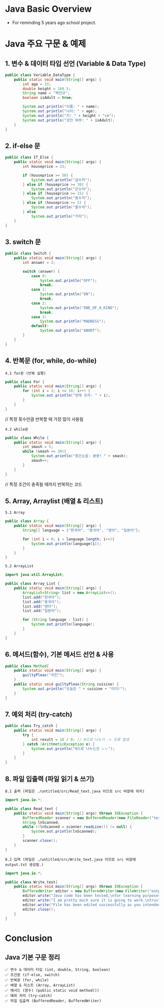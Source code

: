 # Java Basic Overview
  - For reminding 5 years ago school project.
  
# Java 주요 구문 & 예제

## 1. 변수 & 데이터 타입 선언 (Variable & Data Type)
```java
public class Variable_DataType {
    public static void main(String[] args) {
        int age = 33;
        double height = 160.5;
        String name = "백진규";
        boolean isAdult = true;

        System.out.println("이름: " + name);
        System.out.println("나이: " + age);
        System.out.println("키: " + height + "cm");
        System.out.println("성인 여부: " + isAdult);
    }
}
```
## 2. if-else 문
```java
public class If_Else {
    public static void main(String[] args) {
        int houseprice = 15;

        if (houseprice >= 50) {
            System.out.println("금수저");
        } else if (houseprice >= 30) {
            System.out.println("은수저");
        } else if (houseprice >= 15) {
            System.out.println("동수저");
        } else if (houseprice >= 5) {
            System.out.println("흙수저");
        } else
            System.out.println("거지");
    }
}
```
## 3. switch 문
```java
public class Switch {
    public static void main(String[] args) {
        int answer = 2;

        switch (answer) {
            case 0:
                System.out.println("OFF");
                break;
            case 1:
                System.out.println("ON");
                break;
            case 2:
                System.out.println("ONE_OF_A_KIND");
                break;
            case 3:
                System.out.println("MADNESS");
            default:
                System.out.println("ABORT");
        }
    }
}
```
## 4. 반복문 (for, while, do-while)
	
	4.1 for문 (반복 실행)
```java
public class For {
    public static void main(String[] args) {
        for (int i = 2; i <= 10; i++) {
            System.out.println("현재 숫자: " + i);
        }
    }
}
```
// 특정 횟수만큼 반복할 때 가장 많이 사용됨

	
	4.2 while문
```java
public class While {
    public static void main(String[] args) {
        int smash = 5;
        while (smash <= 20){
            System.out.println("층간소음: 쿵쾅! " + smash);
            smash++;
        }
    }
}
```
// 특정 조건이 충족될 때까지 반복하는 코드

## 5. Array, Arraylist (배열 & 리스트)

	5.1 Array
```java	
public class Array {
    public static void main(String[] args) {
        String[] language = {"한국어", "중국어", "영어", "일본어"};

        for (int i = 0; i < language.length; i++){
            System.out.println(language[i]);
        }
    }
}
```
	5.2 ArrayList
```java
import java.util.ArrayList;

public class Array_List {
    public static void main(String[] args) {
        ArrayList<String> list = new ArrayList<>();
        list.add("한국어");
        list.add("중국어");
        list.add("영어");
        list.add("일본어");

        for (String language : list) {
            System.out.println(language);
        }
    }
}
```
## 6. 메서드(함수), 기본 메서드 선언 & 사용
```java
public class Method{
    public static void main(String[] args) {
        guiltyPleas("치킨");
    }
    public static void guiltyPleas(String cuisine) {
        System.out.println("오늘은 " + cuisine + "이다!");
    }
}
```
## 7. 예외 처리 (try-catch)
```java
public class Try_catch {
    public static void main(String[] args) {
        try {
            int result = 10 / 0; // 0으로 나누기 -> 오류 발생
        } catch (ArithmeticException e) {
            System.out.println("0으로 나누는건 ㄴㄴ");
        }
    }
}
```
## 8. 파일 입출력 (파일 읽기 & 쓰기)

	8.1 출력 (파일은 ./untitled/src/Read_text.java 이므로 src 바깥에 위치)
```java	
import java.io.*;

public class Read_text {
    public static void main(String[] args) throws IOException {
        BufferedReader scanner = new BufferedReader(new FileReader("test.txt"));
        String lnScanned;
        while ((lnScanned = scanner.readLine()) != null) {
            System.out.println(lnScanned);
        }
        scanner.close();
    }
}
```
	8.2 입력 (파일은 ./untitled/src/Write_text.java 이므로 src 바깥에 output.txt 생성됨.)
```java
import java.io.*;

public class Write_text{
    public static void main(String[] args) throws IOException {
        BufferedWriter editor = new BufferedWriter(new FileWriter("output.txt"));
        editor.write("Java code has been tested,\nfor learning purposes. ");
        editor.write("I am pretty much sure it is going to work.\ntrust nobody but youself.\n");
        editor.write("File has been edited successfully as you intended.");
        editor.close();
    }
}
```
# Conclusion

## Java 기본 구문 정리
	✅ 변수 & 데이터 타입 (int, double, String, boolean)
	✅ 조건문 (if-else, switch)
	✅ 반복문 (for, while)
	✅ 배열 & 리스트 (Array, ArrayList)
	✅ 메서드 (함수) (public static void method())
	✅ 예외 처리 (try-catch)
	✅ 파일 입출력 (BufferedReader, BufferedWriter)